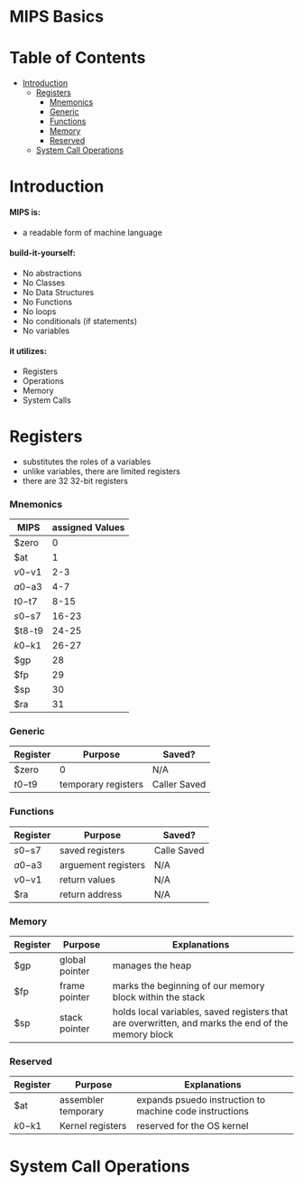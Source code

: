 # MIPS Basics


Table of Contents
=================

   * [Introduction](#Introduction)
      * [Registers](#Registers)
        * [Mnemonics](#Mnemocis)
        * [Generic](#Generic)
        * [Functions](#Functions)
        * [Memory](#Memory)
        * [Reserved](#Reserved)
      * [System Call Operations](#System_Call_Operations)
        


# Introduction

#### MIPS is:
- a readable form of machine language

#### build-it-yourself:
- No abstractions
- No Classes
- No Data Structures
- No Functions
- No loops
- No conditionals (if statements)
- No variables

#### it utilizes:
- Registers
- Operations
- Memory
- System Calls


# Registers 
- substitutes the roles of a variables
- unlike variables, there are limited registers
- there are 32 32-bit registers

### Mnemonics

| MIPS     | assigned Values |
| ----------- | ----------- |
| $zero | 0 |
| $at | 1 |
| $v0-$v1 | 2-3 |
| $a0-$a3 | 4-7 |
| $t0-$t7 | 8-15 |
| $s0-$s7 | 16-23 |
| $t8-t9 | 24-25 |
| $k0-$k1 | 26-27 |
| $gp | 28 |
| $fp | 29 |
| $sp | 30 |
| $ra | 31 |


### Generic

| Register     | Purpose | Saved? |
| ----------- | ----------- | --- |
| $zero | 0 | N/A |
| $t0-$t9 | temporary registers | Caller Saved |

### Functions

| Register     | Purpose | Saved? |
| ----------- | ----------- | --- |
| $s0-$s7 | saved registers | Calle Saved |
| $a0-$a3 | arguement registers | N/A |
| $v0-$v1 | return values | N/A |
| $ra | return address | N/A |

### Memory

| Register     | Purpose | Explanations |
| ----------- | ----------- | --- |
| $gp | global pointer | manages the heap |
| $fp | frame pointer | marks the beginning of our memory block within the stack |
| $sp | stack pointer | holds local variables, saved registers that are overwritten, and marks the end of the memory block |


### Reserved

| Register     | Purpose | Explanations |
| ----------- | ----------- | --- |
| $at | assembler temporary | expands psuedo instruction to machine code instructions |
| $k0-$k1 | Kernel registers | reserved for the OS kernel |

# System Call Operations

